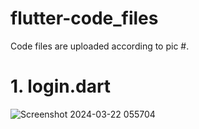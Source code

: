 # flutter-code_files
Code files are uploaded according to pic #.

# 1. login.dart
![Screenshot 2024-03-22 055704](https://github.com/iabdulwahab7/flutter-code_files/assets/76598467/af392ac5-126c-4262-bef6-076501cf6ae0)

